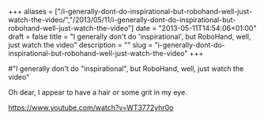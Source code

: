 +++
aliases = ["/i-generally-dont-do-inspirational-but-robohand-well-just-watch-the-video/","/2013/05/11/i-generally-dont-do-inspirational-but-robohand-well-just-watch-the-video"]
date = "2013-05-11T14:54:06+01:00"
draft = false
title = "I generally don't do 'inspirational', but RoboHand, well, just watch the video"
description = ""
slug = "i-generally-dont-do-inspirational-but-robohand-well-just-watch-the-video"
+++

#"I generally don't do \"inspirational\", but RoboHand, well, just watch the video"

Oh dear, I appear to have a hair or some grit in my eye.

https://www.youtube.com/watch?v=WT3772yhr0o
